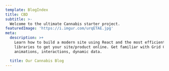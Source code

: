 ```yaml
---
template: BlogIndex
title: CBD
subtitle: >-
  Welcome to the ultimate Cannabis starter project.
featuredImage: 'https://i.imgur.com/urqETAE.jpg'
meta:
  description: >+
    Learn how to build a modern site using React and the most efficient
    libraries to get your site/product online. Get familiar with Grid CSS,
    animations, interactions, dynamic data.

  title: Our Cannabis Blog
---
```


